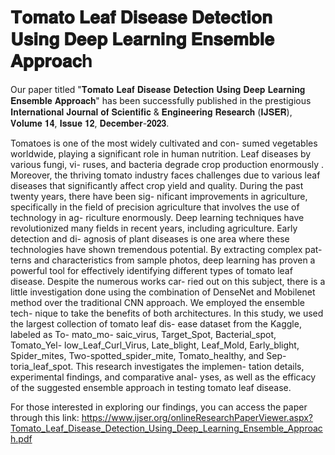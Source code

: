 # 𝐓𝐨𝐦𝐚𝐭𝐨 𝐋𝐞𝐚𝐟 𝐃𝐢𝐬𝐞𝐚𝐬𝐞 𝐃𝐞𝐭𝐞𝐜𝐭𝐢𝐨𝐧 𝐔𝐬𝐢𝐧𝐠 𝐃𝐞𝐞𝐩 𝐋𝐞𝐚𝐫𝐧𝐢𝐧𝐠 𝐄𝐧𝐬𝐞𝐦𝐛𝐥𝐞 𝐀𝐩𝐩𝐫𝐨𝐚𝐜h

Our paper titled "𝐓𝐨𝐦𝐚𝐭𝐨 𝐋𝐞𝐚𝐟 𝐃𝐢𝐬𝐞𝐚𝐬𝐞 𝐃𝐞𝐭𝐞𝐜𝐭𝐢𝐨𝐧 𝐔𝐬𝐢𝐧𝐠 𝐃𝐞𝐞𝐩 𝐋𝐞𝐚𝐫𝐧𝐢𝐧𝐠 𝐄𝐧𝐬𝐞𝐦𝐛𝐥𝐞 𝐀𝐩𝐩𝐫𝐨𝐚𝐜𝐡" has been successfully published in the prestigious 𝐈𝐧𝐭𝐞𝐫𝐧𝐚𝐭𝐢𝐨𝐧𝐚𝐥 𝐉𝐨𝐮𝐫𝐧𝐚𝐥 𝐨𝐟 𝐒𝐜𝐢𝐞𝐧𝐭𝐢𝐟𝐢𝐜 & 𝐄𝐧𝐠𝐢𝐧𝐞𝐞𝐫𝐢𝐧𝐠 𝐑𝐞𝐬𝐞𝐚𝐫𝐜𝐡 (𝐈𝐉𝐒𝐄𝐑), 𝐕𝐨𝐥𝐮𝐦𝐞 𝟏𝟒, 𝐈𝐬𝐬𝐮𝐞 𝟏𝟐, 𝐃𝐞𝐜𝐞𝐦𝐛𝐞𝐫-𝟐𝟎𝟐𝟑. 

Tomatoes is one of the most widely cultivated and con-
sumed vegetables worldwide, playing a significant role in
human nutrition. Leaf diseases by various fungi, vi-
ruses, and bacteria degrade crop production enormously
. Moreover, the thriving tomato industry faces challenges
due to various leaf diseases that significantly affect crop yield
and quality. During the past twenty years, there have been sig-
nificant improvements in agriculture, specifically in the field of
precision agriculture that involves the use of technology in ag-
riculture enormously.
Deep learning techniques have revolutionized many fields in
recent years, including agriculture. Early detection and di-
agnosis of plant diseases is one area where these technologies
have shown tremendous potential. By extracting complex pat-
terns and characteristics from sample photos, deep learning has
proven a powerful tool for effectively identifying different
types of tomato leaf disease. Despite the numerous works car-
ried out on this subject, there is a little investigation done using
the combination of DenseNet and Mobilenet method over the
traditional CNN approach. We employed the ensemble tech-
nique to take the benefits of both architectures.
In this study, we used the largest collection of tomato leaf dis-
ease dataset from the Kaggle, labeled as To- mato_mo-
saic_virus, Target_Spot, Bacterial_spot, Tomato_Yel-
low_Leaf_Curl_Virus, Late_blight, Leaf_Mold, Early_blight,
Spider_mites, Two-spotted_spider_mite, Tomato_healthy, and
Sep- toria_leaf_spot. This research investigates the implemen-
tation details, experimental findings, and comparative anal-
yses, as well as the efficacy of the suggested ensemble approach
in testing tomato leaf disease.

For those interested in exploring our findings, you can access the paper through this link: 
https://www.ijser.org/onlineResearchPaperViewer.aspx?Tomato_Leaf_Disease_Detection_Using_Deep_Learning_Ensemble_Approach.pdf
